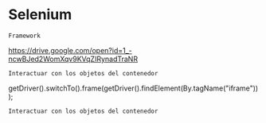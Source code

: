 
# Selenium

`Framework`


https://drive.google.com/open?id=1_-ncwBJed2WomXqv9KVqZIRynadTraNR 


`Interactuar con los objetos del contenedor`


getDriver().switchTo().frame(getDriver().findElement(By.tagName("iframe")));

`Interactuar con los objetos del contenedor`
